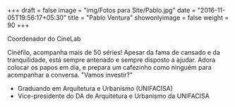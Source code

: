 +++
draft = false
image = "img/Fotos para Site/Pablo.jpg"
date = "2016-11-05T19:56:17+05:30"
title = "Pablo Ventura"
showonlyimage = false
weight = 90
+++

Coordenador do CineLab
<!--more-->

Cinéfilo, acompanha mais de 50 séries! Apesar da fama de cansado e da tranquilidade, está sempre antenado e sempre disposto a ajudar. Adora colocar os papos em dia, e prepara um cafezinho como ninguém para acompanhar a conversa.
"Vamos investir?"

* Graduando em Arquitetura e Urbanismo (UNIFACISA)
* Vice-presidente do DA de Arquitetura e Urbanismo da UNIFACISA
